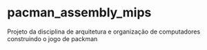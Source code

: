 # pacman_assembly_mips
Projeto da disciplina de arquitetura e organização de computadores construindo o jogo de packman
